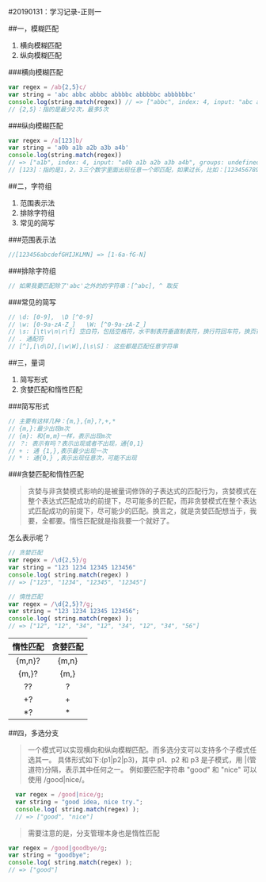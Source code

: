 #20190131：学习记录-正则一

##一，模糊匹配

1. 横向模糊匹配
2. 纵向模糊匹配

###横向模糊匹配

```js
var regex = /ab{2,5}c/
var string = 'abc abbc abbbc abbbbc abbbbbc abbbbbbc'
console.log(string.match(regex)) // => ["abbc", index: 4, input: "abc abbc abbbc abbbbc abbbbbc abbbbbbc", groups: undefined]
// {2,5}：指的是最少2次，最多5次
```

###纵向模糊匹配

```js
var regex = /a[123]b/
var string = 'a0b a1b a2b a3b a4b'
console.log(string.match(regex)) 
// => ["a1b", index: 4, input: "a0b a1b a2b a3b a4b", groups: undefined]
// [123]：指的是1，2，3三个数字里面出现任意一个即匹配，如果过长，比如：[123456789]，可以简写为 [1-9]
```

##二，字符组

1. 范围表示法
2. 排除字符组
3. 常见的简写

###范围表示法

```js
//[123456abcdefGHIJKLMN] => [1-6a-fG-N]
```

###排除字符组

```js
// 如果我要匹配除了'abc'之外的的字符串：[^abc], ^ 取反
```

###常见的简写

```js
// \d: [0-9],  \D [^0-9]
// \w: [0-9a-zA-Z_]   \W: [^0-9a-zA-Z_]
// \s: [\t\v\n\r\f] 空白符，包括空格符，水平制表符垂直制表符，换行符回车符，换页符， \S \s的取反
// . 通配符
// [^],[\d\D],[\w\W],[\s\S]： 这些都是匹配任意字符串

```

##三，量词

1. 简写形式
2. 贪婪匹配和惰性匹配

###简写形式

```js
// 主要有这样几种：{m,},{m},?,+,*
// {m,}:最少出现m次
// {m}: 和{m,m}一样，表示出现m次
// ？: 表示有吗？表示出现或者不出现，通{0,1}
// + : 通 {1,},表示最少出现一次
// * : 通{0,} ,表示出现任意次，可能不出现
```
###贪婪匹配和惰性匹配
> 贪婪与非贪婪模式影响的是被量词修饰的子表达式的匹配行为，贪婪模式在整个表达式匹配成功的前提下，尽可能多的匹配，而非贪婪模式在整个表达式匹配成功的前提下，尽可能少的匹配。换言之，就是贪婪匹配想当于，我要，全都要。惰性匹配就是指我要一个就好了。
> 

怎么表示呢？
```js
// 贪婪匹配
var regex = /\d{2,5}/g
var string = "123 1234 12345 123456"
console.log( string.match(regex) )
// => ["123", "1234", "12345", "12345"] 

// 惰性匹配
var regex = /\d{2,5}?/g;
var string = "123 1234 12345 123456";
console.log( string.match(regex) );
// => ["12", "12", "34", "12", "34", "12", "34", "56"]
```

|  惰性匹配 |贪婪匹配 |
|:-:|:-:|
|{m,n}?|{m,n}|
|{m,}?|{m,}|
|??|?|
|+?|+|
|*?|*|


##四，多选分支

>一个模式可以实现横向和纵向模糊匹配。而多选分支可以支持多个子模式任选其一。
>具体形式如下:(p1|p2|p3)，其中 p1、p2 和 p3 是子模式，用 |(管道符)分隔，表示其中任何之一。
>例如要匹配字符串 "good" 和 "nice" 可以使用 /good|nice/。
>
```javascript
  var regex = /good|nice/g;
  var string = "good idea, nice try.";
  console.log( string.match(regex) );
  // => ["good", "nice"]
```

> 需要注意的是，分支管理本身也是惰性匹配
> 
```javascript
var regex = /good|goodbye/g;
var string = "goodbye";
console.log( string.match(regex) );
// => ["good"]
```

